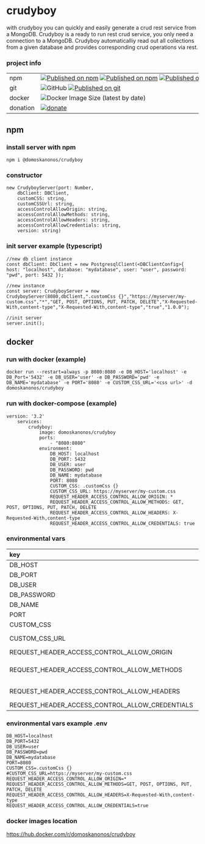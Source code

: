 # crudyboy

with crudyboy you can quickly and easily generate a crud rest service from a MongoDB. Crudyboy is a ready to run rest
crud service, you only need a connection to a MongoDB. Crudyboy automaticalliy read out all collections from a given
database and provides corresponding crud operations via rest.

### project info

|||
|:-------------|:-------------|
|npm|<nobr>[![Published on npm](https://img.shields.io/npm/l/@domoskanonos/crudyboy)](https://www.npmjs.com/package/@domoskanonos/crudyboy) [![Published on npm](https://img.shields.io/npm/v/@domoskanonos/crudyboy)](https://www.npmjs.com/package/@domoskanonos/crudyboy) [![Published on npm](https://img.shields.io/bundlephobia/min/@domoskanonos/crudyboy)](https://www.npmjs.com/package/@domoskanonos/crudyboy) [![Published on npm](https://img.shields.io/bundlephobia/minzip/@domoskanonos/crudyboy)](https://www.npmjs.com/package/@domoskanonos/crudyboy) [![Published on npm](https://img.shields.io/npm/dw/@domoskanonos/crudyboy)](https://www.npmjs.com/package/@domoskanonos/crudyboy)</nobr>|
|git|<nobr>![GitHub](https://img.shields.io/github/license/domoskanonos/crudyboy)</nobr> <nobr>[![Published on git](https://img.shields.io/github/languages/code-size/domoskanonos/crudyboy)](https://github.com/domoskanonos/crudyboy)</nobr>|
|docker|![Docker Image Size (latest by date)](https://img.shields.io/docker/image-size/domoskanonos/crudyboy)|
|donation|<nobr>[![donate](https://img.shields.io/badge/Donate-PayPal-green.svg)](https://www.paypal.com/cgi-bin/webscr?cmd=_s-xclick&hosted_buttonid=SWGKEVSK2PDEE)</nobr>|

## npm

### install server with npm

    npm i @domoskanonos/crudyboy

### constructor

    new CrudyboyServer(port: Number,
        dbClient: DBClient,
        customCSS: string,
        customCSSUrl: string,
        accessControlAllowOrigin: string,
        accessControlAllowMethods: string,
        accessControlAllowHeaders: string,
        accessControlAllowCredentials: string,
        version: string)

### init server example (typescript)

    //new db client instance
    const dbClient: DbClient = new PostgresqlClient(<DBClientConfig>{ host: "localhost", database: "mydatabase", user: "user", password: "pwd", port: 5432 });

    //new instance
    const server: CrudyboyServer = new CrudyboyServer(8080,dbClient,".customCss {}","https://myserver/my-custom.css","*","GET, POST, OPTIONS, PUT, PATCH, DELETE","X-Requested-With,content-type","X-Requested-With,content-type","true","1.0.0");

    //init server
    server.init();

## docker

### run with docker (example)

    docker run --restart=always -p 8080:8080 -e DB_HOST='localhost' -e DB_Port='5432' -e DB_USER='user' -e DB_PASSWORD='pwd' -e DB_NAME='mydatabase' -e PORT='8080' -e CUSTOM_CSS_URL='<css url>' -d domoskanonos/crudyboy

### run with docker-compose (example)

    version: '3.2'
        services:
            crudyboy:
                image: domoskanonos/crudyboy
                ports:
                    - "8080:8080"
                environment:
                    DB_HOST: localhost
                    DB_PORT: 5432
                    DB_USER: user
                    DB_PASSWORD: pwd
                    DB_NAME: mydatabase
                    PORT: 8080
                    CUSTOM_CSS: .customCss {}
                    CUSTOM_CSS_URL: https://myserver/my-custom.css
                    REQUEST_HEADER_ACCESS_CONTROL_ALLOW_ORIGIN: *
                    REQUEST_HEADER_ACCESS_CONTROL_ALLOW_METHODS: GET, POST, OPTIONS, PUT, PATCH, DELETE
                    REQUEST_HEADER_ACCESS_CONTROL_ALLOW_HEADERS: X-Requested-With,content-type
                    REQUEST_HEADER_ACCESS_CONTROL_ALLOW_CREDENTIALS: true


### environmental vars

|key|example|
|:-------------|:-------------|
|DB_HOST|localhost|
|DB_PORT|5432|
|DB_USER|user|
|DB_PASSWORD|pwd|
|DB_NAME|mydatabase|
|PORT|8080|
|CUSTOM_CSS|.customCss {}|
|CUSTOM_CSS_URL|https://myserver/my-custom.css|
|REQUEST_HEADER_ACCESS_CONTROL_ALLOW_ORIGIN|*|
|REQUEST_HEADER_ACCESS_CONTROL_ALLOW_METHODS|GET, POST, OPTIONS, PUT, PATCH, DELETE|
|REQUEST_HEADER_ACCESS_CONTROL_ALLOW_HEADERS|X-Requested-With,content-type|
|REQUEST_HEADER_ACCESS_CONTROL_ALLOW_CREDENTIALS|true|


### environmental vars example .env

    DB_HOST=localhost
    DB_PORT=5432
    DB_USER=user
    DB_PASSWORD=pwd
    DB_NAME=mydatabase
    PORT=8080
    CUSTOM_CSS=.customCss {}
    #CUSTOM_CSS_URL=https://myserver/my-custom.css
    REQUEST_HEADER_ACCESS_CONTROL_ALLOW_ORIGIN=*
    REQUEST_HEADER_ACCESS_CONTROL_ALLOW_METHODS=GET, POST, OPTIONS, PUT, PATCH, DELETE
    REQUEST_HEADER_ACCESS_CONTROL_ALLOW_HEADERS=X-Requested-With,content-type
    REQUEST_HEADER_ACCESS_CONTROL_ALLOW_CREDENTIALS=true


### docker images location

https://hub.docker.com/r/domoskanonos/crudyboy